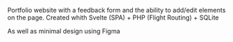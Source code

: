 Portfolio website with a feedback form and the ability to add/edit elements on the page. Created whith Svelte (SPA) + PHP (Flight Routing) + SQLite

As well as minimal design using Figma
